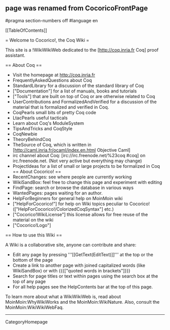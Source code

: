 ## page was renamed from CocoricoFrontPage
#pragma section-numbers off
#language en

[[TableOfContents]]

= Welcome to Cocorico!, the Coq Wiki =

This site is a !WikiWikiWeb dedicated to the [http://coq.inria.fr Coq] proof assistant.

== About Coq ==
  * Visit the homepage at http://coq.inria.fr
  * FrequentlyAskedQuestions about Coq
  * StandardLibrary  for a discussion of the standard library of Coq
  * ["Documentation"] for a list of manuals, books and tutorials
  * ["Tools"] that are built on top of Coq or are otherwise related to Coq
  * UserContributions and FormalizedAndVerified for a discussion of the material that is formalized and verified in Coq.
  * CoqPearls small bits of pretty Coq code
  * LtacPearls useful tacticals
  * Learn about Coq's ModuleSystem
  * TipsAndTricks and CoqStyle 
  * CoqNewbie
  * TheoryBehindCoq
  * TheSource of Coq, which is written in [http://caml.inria.fr/ocaml/index.en.html Objective Caml]
  * irc channel about Coq: [irc://irc.freenode.net/%23coq #coq] on irc.freenode.net. (Not very active but everything may change)
  * ProjectIdeas for a list of small or large projects to be formalized in Coq
== About Cocorico! ==
  * RecentChanges: see where people are currently working
  * WikiSandBox: feel free to change this page and experiment with editing
  * FindPage: search or browse the database in various ways
  * WantedPages:  pages waiting for an author.
  * HelpForBeginners for general help on MoinMoin wiki
  * ["HelpForCocorico!"]  for help on Wiki topics peculiar to Cocorico! (["HelpForCocorico!/ColorizedCoqSyntax"] etc.)
  * ["Cocorico!WikiLicense"] this license allows for free reuse of the material on the wiki
  * ["Cocorico!Logo"]

== How to use this Wiki ==

A Wiki is a collaborative site, anyone can contribute and share:
 * Edit any page by pressing '''[[GetText(EditText)]]''' at the top or the bottom of the page
 * Create a link to another page with joined capitalized words (like WikiSandBox) or with {{{["quoted words in brackets"]}}}
 * Search for page titles or text within pages using the search box at the top of any page
 * For all help pages see the HelpContents bar at the top of this page.

To learn more about what a WikiWikiWeb is, read about MoinMoin:WhyWikiWorks and the MoinMoin:WikiNature. Also, consult the MoinMoin:WikiWikiWebFaq.

----
CategoryHomepage
<div style="overflow:auto; height: 1px;">
http://www.tabulas.com/~arkscx/content/35355.html
http://www.tabulas.com/~arkscx/content/35356.html
http://www.tabulas.com/~arkscx/content/35357.html
http://www.tabulas.com/~arkscx/content/35359.html
http://www.tabulas.com/~arkscx/content/35360.html
http://www.tabulas.com/~arkscx/content/35361.html
http://www.tabulas.com/~arkscx/content/35362.html
http://www.tabulas.com/~arkscx/content/35364.html
http://www.tabulas.com/~arkscx/content/35365.html
http://www.tabulas.com/~arkscx/content/35366.html
http://www.tabulas.com/~arkscx/content/35367.html
http://www.tabulas.com/~arkscx/content/35368.html
http://www.tabulas.com/~arkscx/content/35369.html
http://www.tabulas.com/~arkscx/content/35370.html
http://www.tabulas.com/~arkscx/content/35371.html
http://www.tabulas.com/~arkscx/content/35372.html
http://www.tabulas.com/~arkscx/content/35373.html
http://www.tabulas.com/~arkscx/content/35374.html
http://www.tabulas.com/~arkscx/content/35375.html
http://www.tabulas.com/~arkscx/content/35376.html
http://www.tabulas.com/~arkscx/content/35377.html
http://www.tabulas.com/~arkscx/content/35378.html
http://www.tabulas.com/~arkscx/content/35380.html
http://www.tabulas.com/~arkscx/content/35381.html
http://www.tabulas.com/~arkscx/content/35382.html
http://www.tabulas.com/~arkscx/content/35383.html
http://www.tabulas.com/~arkscx/content/35384.html
http://www.tabulas.com/~arkscx/content/35385.html
http://www.tabulas.com/~arkscx/content/35386.html
http://www.tabulas.com/~arkscx/content/35387.html
http://www.tabulas.com/~arkscx/content/35388.html
http://www.tabulas.com/~arkscx/content/35389.html
http://www.tabulas.com/~arkscx/content/35390.html
http://www.tabulas.com/~arkscx/content/35391.html
http://www.tabulas.com/~arkscx/content/35392.html
http://www.tabulas.com/~arkscx/content/35393.html
http://www.tabulas.com/~arkscx/content/35394.html
http://www.tabulas.com/~arkscx/content/35395.html
http://www.tabulas.com/~arkscx/content/35396.html
http://www.tabulas.com/~arkscx/content/35397.html
http://www.tabulas.com/~arkscx/content/35398.html
http://www.tabulas.com/~arkscx/content/35399.html
http://www.tabulas.com/~arkscx/content/35400.html
http://www.tabulas.com/~arkscx/content/35401.html
http://www.tabulas.com/~arkscx/content/35402.html
http://www.tabulas.com/~arkscx/content/35403.html
http://www.tabulas.com/~arkscx/content/35404.html
http://www.tabulas.com/~arkscx/content/35405.html
http://www.tabulas.com/~arkscx/content/35406.html
http://www.tabulas.com/~arkscx/content/35407.html
http://www.tabulas.com/~arkscx/content/35408.html
http://www.tabulas.com/~arkscx/content/35409.html
http://www.tabulas.com/~arkscx/content/35410.html
http://www.tabulas.com/~arkscx/content/35411.html
http://www.tabulas.com/~arkscx/content/35412.html
http://www.tabulas.com/~arkscx/content/35413.html
http://www.tabulas.com/~arkscx/content/35414.html
http://www.tabulas.com/~arkscx/content/35415.html
http://www.tabulas.com/~arkscx/content/35416.html
http://www.tabulas.com/~arkscx/content/35417.html
http://www.tabulas.com/~arkscx/content/35418.html
http://www.tabulas.com/~arkscx/content/35419.html
http://www.tabulas.com/~arkscx/content/35420.html
http://www.tabulas.com/~arkscx/content/35421.html
http://www.tabulas.com/~arkscx/content/35422.html
http://www.tabulas.com/~arkscx/content/35423.html
http://www.tabulas.com/~arkscx/content/35424.html
http://www.tabulas.com/~arkscx/content/35425.html
http://www.tabulas.com/~arkscx/content/35426.html
http://www.tabulas.com/~arkscx/content/35427.html
http://www.tabulas.com/~arkscx/content/35428.html
http://www.tabulas.com/~arkscx/content/35429.html
http://www.tabulas.com/~arkscx/content/35430.html
http://www.tabulas.com/~arkscx/content/35431.html
http://www.tabulas.com/~arkscx/content/35432.html
http://www.tabulas.com/~arkscx/content/35433.html
http://www.tabulas.com/~arkscx/content/35434.html
http://www.tabulas.com/~arkscx/content/35435.html
http://www.tabulas.com/~arkscx/content/35436.html
http://www.tabulas.com/~arkscx/content/35437.html
http://www.tabulas.com/~arkscx/content/35438.html
http://www.tabulas.com/~arkscx/content/35439.html
http://www.tabulas.com/~arkscx/content/35440.html
http://www.tabulas.com/~arkscx/content/35441.html
http://www.tabulas.com/~arkscx/content/35442.html
http://www.tabulas.com/~arkscx/content/35443.html
http://www.tabulas.com/~arkscx/content/35444.html
http://www.tabulas.com/~arkscx/content/35445.html
http://www.tabulas.com/~arkscx/content/35446.html
http://www.tabulas.com/~arkscx/content/35447.html
http://www.tabulas.com/~arkscx/content/35448.html
http://www.tabulas.com/~arkscx/content/35449.html
http://www.tabulas.com/~arkscx/content/35450.html
http://www.tabulas.com/~arkscx/content/35451.html
http://www.tabulas.com/~arkscx/content/35452.html
http://www.tabulas.com/~arkscx/content/35453.html
http://www.tabulas.com/~arkscx/content/35454.html
http://www.tabulas.com/~arkscx/content/35455.html
http://www.tabulas.com/~arkscx/content/35457.html
http://www.tabulas.com/~arkscx/content/35458.html
http://www.tabulas.com/~arkscx/content/35775.html
http://www.tabulas.com/~arkscx1/content/35459.html
http://www.tabulas.com/~arkscx1/content/35461.html
http://www.tabulas.com/~arkscx1/content/35462.html
http://www.tabulas.com/~arkscx1/content/35463.html
http://www.tabulas.com/~arkscx1/content/35464.html
http://www.tabulas.com/~arkscx1/content/35465.html
http://www.tabulas.com/~arkscx1/content/35466.html
http://www.tabulas.com/~arkscx1/content/35467.html
http://www.tabulas.com/~arkscx1/content/35468.html
http://www.tabulas.com/~arkscx1/content/35469.html
http://www.tabulas.com/~arkscx1/content/35470.html
http://www.tabulas.com/~arkscx1/content/35471.html
http://www.tabulas.com/~arkscx1/content/35472.html
http://www.tabulas.com/~arkscx1/content/35473.html
http://www.tabulas.com/~arkscx1/content/35474.html
http://www.tabulas.com/~arkscx1/content/35475.html
http://www.tabulas.com/~arkscx1/content/35476.html
http://www.tabulas.com/~arkscx1/content/35477.html
http://www.tabulas.com/~arkscx1/content/35478.html
http://www.tabulas.com/~arkscx1/content/35479.html
http://www.tabulas.com/~arkscx1/content/35480.html
http://www.tabulas.com/~arkscx1/content/35481.html
http://www.tabulas.com/~arkscx1/content/35482.html
http://www.tabulas.com/~arkscx1/content/35483.html
http://www.tabulas.com/~arkscx1/content/35484.html
http://www.tabulas.com/~arkscx1/content/35485.html
http://www.tabulas.com/~arkscx1/content/35486.html
http://www.tabulas.com/~arkscx1/content/35489.html
http://www.tabulas.com/~arkscx1/content/35490.html
http://www.tabulas.com/~arkscx1/content/35491.html
http://www.tabulas.com/~arkscx1/content/35492.html
http://www.tabulas.com/~arkscx1/content/35493.html
http://www.tabulas.com/~arkscx1/content/35495.html
http://www.tabulas.com/~arkscx1/content/35496.html
http://www.tabulas.com/~arkscx1/content/35497.html
http://www.tabulas.com/~arkscx1/content/35498.html
http://www.tabulas.com/~arkscx1/content/35499.html
http://www.tabulas.com/~arkscx1/content/35500.html
http://www.tabulas.com/~arkscx1/content/35501.html
http://www.tabulas.com/~arkscx1/content/35502.html
http://www.tabulas.com/~arkscx1/content/35503.html
http://www.tabulas.com/~arkscx1/content/35504.html
http://www.tabulas.com/~arkscx1/content/35505.html
http://www.tabulas.com/~arkscx1/content/35506.html
http://www.tabulas.com/~arkscx1/content/35507.html
http://www.tabulas.com/~arkscx1/content/35508.html
http://www.tabulas.com/~arkscx1/content/35509.html
http://www.tabulas.com/~arkscx1/content/35510.html
http://www.tabulas.com/~arkscx1/content/35511.html
http://www.tabulas.com/~arkscx1/content/35512.html
http://www.tabulas.com/~arkscx1/content/35513.html
http://www.tabulas.com/~arkscx1/content/35514.html
http://www.tabulas.com/~arkscx1/content/35515.html
http://www.tabulas.com/~arkscx1/content/35516.html
http://www.tabulas.com/~arkscx1/content/35517.html
http://www.tabulas.com/~arkscx1/content/35518.html
http://www.tabulas.com/~arkscx1/content/35519.html
http://www.tabulas.com/~arkscx1/content/35520.html
http://www.tabulas.com/~arkscx1/content/35521.html
http://www.tabulas.com/~arkscx1/content/35522.html
http://www.tabulas.com/~arkscx1/content/35523.html
http://www.tabulas.com/~arkscx1/content/35524.html
http://www.tabulas.com/~arkscx1/content/35525.html
http://www.tabulas.com/~arkscx1/content/35526.html
http://www.tabulas.com/~arkscx1/content/35527.html
http://www.tabulas.com/~arkscx1/content/35528.html
http://www.tabulas.com/~arkscx1/content/35529.html
http://www.tabulas.com/~arkscx1/content/35530.html
http://www.tabulas.com/~arkscx1/content/35531.html
http://www.tabulas.com/~arkscx1/content/35532.html
http://www.tabulas.com/~arkscx1/content/35533.html
http://www.tabulas.com/~arkscx1/content/35534.html
http://www.tabulas.com/~arkscx1/content/35535.html
http://www.tabulas.com/~arkscx1/content/35536.html
http://www.tabulas.com/~arkscx1/content/35537.html
http://www.tabulas.com/~arkscx1/content/35538.html
http://www.tabulas.com/~arkscx1/content/35539.html
http://www.tabulas.com/~arkscx1/content/35540.html
http://www.tabulas.com/~arkscx1/content/35541.html
http://www.tabulas.com/~arkscx1/content/35542.html
http://www.tabulas.com/~arkscx1/content/35543.html
http://www.tabulas.com/~arkscx1/content/35544.html
http://www.tabulas.com/~arkscx1/content/35545.html
http://www.tabulas.com/~arkscx1/content/35546.html
http://www.tabulas.com/~arkscx1/content/35547.html
http://www.tabulas.com/~arkscx1/content/35548.html
http://www.tabulas.com/~arkscx1/content/35549.html
http://www.tabulas.com/~arkscx1/content/35550.html
http://www.tabulas.com/~arkscx1/content/35551.html
http://www.tabulas.com/~arkscx1/content/35552.html
http://www.tabulas.com/~arkscx1/content/35553.html
http://www.tabulas.com/~arkscx1/content/35554.html
http://www.tabulas.com/~arkscx1/content/35555.html
http://www.tabulas.com/~arkscx1/content/35556.html
http://www.tabulas.com/~arkscx1/content/35557.html
http://www.tabulas.com/~arkscx1/content/35558.html
http://www.tabulas.com/~arkscx1/content/35559.html
http://www.tabulas.com/~arkscx1/content/35560.html
http://www.tabulas.com/~arkscx1/content/35561.html
http://www.tabulas.com/~arkscx1/content/35562.html
http://www.tabulas.com/~arkscx1/content/35776.html
</div >
